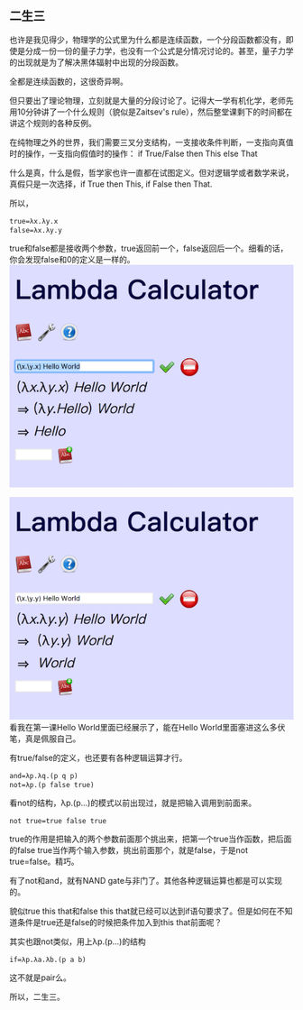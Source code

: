 <!--
.. title: 面向眼科医生的λ演算入门教程(7)
.. slug: mian-xiang-yan-ke-yi-sheng-de-lyan-suan-ru-men-jiao-cheng-7
.. date: 2017-07-04 00:00:07 UTC+08:00
.. tags: lambda, 教程, 现代眼科医生知识扩展包
.. category: tutorial
.. link:
.. description:
.. type: text
-->

## 二生三

也许是我见得少，物理学的公式里为什么都是连续函数，一个分段函数都没有，即使是分成一份一份的量子力学，也没有一个公式是分情况讨论的。甚至，量子力学的出现就是为了解决黑体辐射中出现的分段函数。

全都是连续函数的，这很奇异啊。
<!-- TEASER_END -->

但只要出了理论物理，立刻就是大量的分段讨论了。记得大一学有机化学，老师先用10分钟讲了一个什么规则（貌似是Zaitsev's rule），然后整堂课剩下的时间都在讲这个规则的各种反例。

在纯物理之外的世界，我们需要三叉分支结构，一支接收条件判断，一支指向真值时的操作，一支指向假值时的操作：
if True/False then This else That

什么是真，什么是假，哲学家也许一直都在试图定义。但对逻辑学或者数学来说，真假只是一次选择，if True  then This, if False then That.

所以，
```
true=λx.λy.x
false=λx.λy.y
```
true和false都是接收两个参数，true返回前一个，false返回后一个。细看的话，你会发现false和0的定义是一样的。
![](/images/lambda/3.png)

![](/images/lambda/4.png)
看我在第一课Hello World里面已经展示了，能在Hello World里面塞进这么多伏笔，真是佩服自己。

有true/false的定义，也还要有各种逻辑运算才行。
```
and=λp.λq.(p q p)
not=λp.(p false true)
```
看not的结构，λp.(p...)的模式以前出现过，就是把输入调用到前面来。
```
not true=true false true
```
true的作用是把输入的两个参数前面那个挑出来，把第一个true当作函数，把后面的false true当作两个输入参数，挑出前面那个，就是false，于是not true=false。精巧。

有了not和and，就有NAND gate与非门了。其他各种逻辑运算也都是可以实现的。

貌似true this that和false this that就已经可以达到if语句要求了。但是如何在不知道条件是true还是false的时候把条件加入到this that前面呢？

其实也跟not类似，用上λp.(p...)的结构
```
if=λp.λa.λb.(p a b)
```
这不就是pair么。

所以，二生三。

